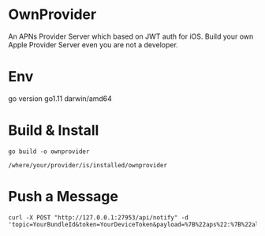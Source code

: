 # OwnProvider
An APNs Provider Server which based on JWT auth for iOS.  Build your own Apple Provider Server even you are not a developer.

# Env
go version go1.11 darwin/amd64

# Build & Install
```shell
go build -o ownprovider
```

```shell
/where/your/provider/is/installed/ownprovider
```

# Push a Message
```shell
curl -X POST "http://127.0.0.1:27953/api/notify" -d 'topic=YourBundleId&token=YourDeviceToken&payload=%7B%22aps%22:%7B%22alert%22:%22Hello%22%7D%7D'
```

